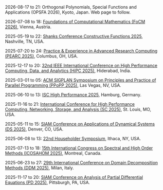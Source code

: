 2026-08-17 to 21: Orthogonal Polynomials, Special Functions and Applications (OPSFA 2026), Kyoto, Japan. Web page to follow.

2026-07-08 to 18: [Foundations of Computational Mathematics (FoCM 2026)](https://focm2026.univie.ac.at), Vienna, Austria.

2025-05-19 to 22: [Shanks Conference Constructive Functions 2025](https://my.vanderbilt.edu/constructivefunctions2025/), Nashville, TN, USA.

2025-07-20 to 24: [Practice & Experience in Advanced Research Computing (PEARC 2025)](https://pearc.acm.org), Columbus, OH, USA.

2025-12-17 to 20: [32nd IEEE International Conference on High Performance Computing, Data, and Analytics (HiPC 2025)](https://hipc.org), Hiderabad, India.

2025-03-01 to 05: [ACM SIGPLAN Symposium on Principles and Practice of Parallel Programming (PPoPP 2025)](https://ppopp25.sigplan.org), Las Vegas, NV, USA.

2025-06-10 to 13: [ISC High Performance 2025](https://isc-hpc.com), Hamburg, Germany.

2025-11-16 to 21: [International Conference for High Performance Computing, Networking, Storage, and Analysis (SC 2025)](https://sc25.supercomputing.org), St. Louis, MO, USA.

2025-05-11 to 15: [SIAM Conference on Applications of Dynamical Systems (DS 2025)](https://siam.org/conferences-events/siam-conferences/ds25), Denver, CO, USA.

2025-06-08 to 13: [22nd Householder Symposium](https://householder-symposium.github.io), Ithaca, NY, USA.

2025-07-13 to 18: [15th International Congress on Spectral and High Order Methods (ICOSAHOM 2025)](https://icosahom2025.org), Montreal, Canada.

2025-06-23 to 27: [29th International Conference on Domain Decomposition Methods (DDM 2025)](https://dd29.polimi.it), Milan, Italy.

2025-11-17 to 20: [SIAM Conference on Analysis of Partial Differential Equations (PD 2025)](https://siam.org/conferences-events/siam-conferences/pd25), Pittsburgh, PA, USA.

